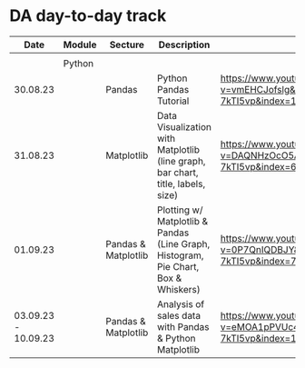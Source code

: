 # DA day-to-day track 

| Date | Module | Secture | Description | Link |
| --- | --- | --- | ---| ---|
|  |  |  |  |  |
| | Python |  |  | |
| 30.08.23 |  | Pandas | Python Pandas Tutorial  | https://www.youtube.com/watch?v=vmEHCJofslg&list=PLFCB5Dp81iNVmuoGIqcT5oF4K-7kTI5vp&index=14&ab_channel=KeithGalli |
| 31.08.23  |  | Matplotlib | Data Visualization with Matplotlib (line graph, bar chart, title, labels, size) | https://www.youtube.com/watch?v=DAQNHzOcO5A&list=PLFCB5Dp81iNVmuoGIqcT5oF4K-7kTI5vp&index=6&ab_channel=KeithGalli |
| 01.09.23 |  | Pandas & Matplotlib | Plotting  w/ Matplotlib & Pandas (Line Graph, Histogram, Pie Chart, Box & Whiskers) | https://www.youtube.com/watch?v=0P7QnIQDBJY&list=PLFCB5Dp81iNVmuoGIqcT5oF4K-7kTI5vp&index=7&ab_channel=KeithGalli|
| 03.09.23 - 10.09.23 |  | Pandas & Matplotlib | Analysis of sales data with Pandas & Python Matplotlib  | https://www.youtube.com/watch?v=eMOA1pPVUc4&list=PLFCB5Dp81iNVmuoGIqcT5oF4K-7kTI5vp&index=10&ab_channel=KeithGalli|
